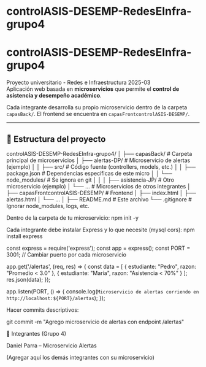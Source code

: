 # controlASIS-DESEMP-RedesEInfra-grupo4
# controlASIS-DESEMP-RedesEInfra-grupo4

Proyecto universitario - Redes e Infraestructura 2025-03  
Aplicación web basada en **microservicios** que permite el **control de asistencia y desempeño académico**.  

Cada integrante desarrolla su propio microservicio dentro de la carpeta `capasBack/`. El frontend se encuentra en `capasFrontcontrolASIS-DESEMP/`.

---

## 🚀 Estructura del proyecto

controlASIS-DESEMP-RedesEInfra-grupo4/
│
├── capasBack/                     # Carpeta principal de microservicios
│   ├── alertas-DP/                # Microservicio de alertas (ejemplo)
│   │   ├── src/                   # Código fuente (controllers, models, etc.)
│   │   ├── package.json           # Dependencias específicas de este micro
│   │   └── node_modules/          # Se ignora en git
│   │
│   ├── asistencia-JP/             # Otro microservicio (ejemplo)
│   └── ...                        # Microservicios de otros integrantes
│
├── capasFrontcontrolASIS-DESEMP/  # Frontend
│   ├── index.html
│   ├── alertas.html
│   └── ...
│
├── README.md                      # Este archivo
└── .gitignore                     # Ignorar node_modules, logs, etc.



Dentro de la carpeta de tu microservicio:
    npm init -y


Cada integrante debe instalar Express y lo que necesite (mysql cors):
    npm install express



const express = require('express');
const app = express();
const PORT = 3001; // Cambiar puerto por cada microservicio

app.get('/alertas', (req, res) => {
  const data = [
    { estudiante: "Pedro", razon: "Promedio < 3.0" },
    { estudiante: "María", razon: "Asistencia < 70%" }
  ];
  res.json(data);
});

app.listen(PORT, () => {
  console.log(`Microservicio de alertas corriendo en http://localhost:${PORT}/alertas`);
});



Hacer commits descriptivos:

git commit -m "Agrego microservicio de alertas con endpoint /alertas"


👥 Integrantes (Grupo 4)

Daniel Parra – Microservicio Alertas

(Agregar aquí los demás integrantes con su microservicio)